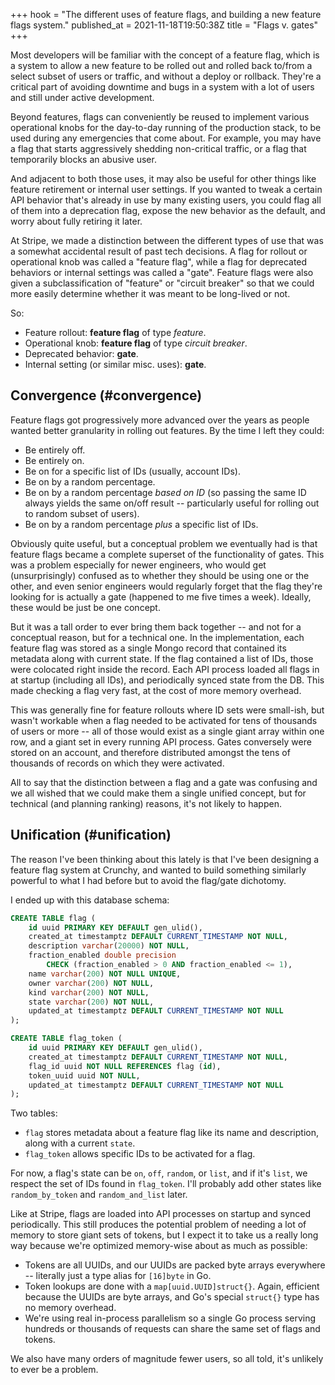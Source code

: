 +++
hook = "The different uses of feature flags, and building a new feature flags system."
published_at = 2021-11-18T19:50:38Z
title = "Flags v. gates"
+++

Most developers will be familiar with the concept of a feature flag, which is a system to allow a new feature to be rolled out and rolled back to/from a select subset of users or traffic, and without a deploy or rollback. They're a critical part of avoiding downtime and bugs in a system with a lot of users and still under active development.

Beyond features, flags can conveniently be reused to implement various operational knobs for the day-to-day running of the production stack, to be used during any emergencies that come about. For example, you may have a flag that starts aggressively shedding non-critical traffic, or a flag that temporarily blocks an abusive user.

And adjacent to both those uses, it may also be useful for other things like feature retirement or internal user settings. If you wanted to tweak a certain API behavior that's already in use by many existing users, you could flag all of them into a deprecation flag, expose the new behavior as the default, and worry about fully retiring it later.

At Stripe, we made a distinction between the different types of use that was a somewhat accidental result of past tech decisions. A flag for rollout or operational knob was called a "feature flag", while a flag for deprecated behaviors or internal settings was called a "gate". Feature flags were also given a subclassification of "feature" or "circuit breaker" so that we could more easily determine whether it was meant to be long-lived or not.

So:

* Feature rollout: **feature flag** of type _feature_.
* Operational knob: **feature flag** of type _circuit breaker_.
* Deprecated behavior: **gate**.
* Internal setting (or similar misc. uses): **gate**.

## Convergence (#convergence)

Feature flags got progressively more advanced over the years as people wanted better granularity in rolling out features. By the time I left they could:

* Be entirely off.
* Be entirely on.
* Be on for a specific list of IDs (usually, account IDs).
* Be on by a random percentage.
* Be on by a random percentage _based on ID_ (so passing the same ID always yields the same on/off result -- particularly useful for rolling out to random subset of users).
* Be on by a random percentage _plus_ a specific list of IDs.

Obviously quite useful, but a conceptual problem we eventually had is that feature flags became a complete superset of the functionality of gates. This was a problem especially for newer engineers, who would get (unsurprisingly) confused as to whether they should be using one or the other, and even senior engineers would regularly forget that the flag they're looking for is actually a gate (happened to me five times a week). Ideally, these would be just be one concept.

But it was a tall order to ever bring them back together -- and not for a conceptual reason, but for a technical one. In the implementation, each feature flag was stored as a single Mongo record that contained its metadata along with current state. If the flag contained a list of IDs, those were colocated right inside the record. Each API process loaded all flags in at startup (including all IDs), and periodically synced state from the DB. This made checking a flag very fast, at the cost of more memory overhead.

This was generally fine for feature rollouts where ID sets were small-ish, but wasn't workable when a flag needed to be activated for tens of thousands of users or more -- all of those would exist as a single giant array within one row, and a giant set in every running API process. Gates conversely were stored on an account, and therefore distributed amongst the tens of thousands of records on which they were activated.

All to say that the distinction between a flag and a gate was confusing and we all wished that we could make them a single unified concept, but for technical (and planning ranking) reasons, it's not likely to happen.

## Unification (#unification)

The reason I've been thinking about this lately is that I've been designing a feature flag system at Crunchy, and wanted to build something similarly powerful to what I had before but to avoid the flag/gate dichotomy.

I ended up with this database schema:

``` sql
CREATE TABLE flag (
    id uuid PRIMARY KEY DEFAULT gen_ulid(),
    created_at timestamptz DEFAULT CURRENT_TIMESTAMP NOT NULL,
    description varchar(20000) NOT NULL,
    fraction_enabled double precision
	    CHECK (fraction_enabled > 0 AND fraction_enabled <= 1),
    name varchar(200) NOT NULL UNIQUE,
    owner varchar(200) NOT NULL,
    kind varchar(200) NOT NULL,
    state varchar(200) NOT NULL,
    updated_at timestamptz DEFAULT CURRENT_TIMESTAMP NOT NULL
);

CREATE TABLE flag_token (
    id uuid PRIMARY KEY DEFAULT gen_ulid(),
    created_at timestamptz DEFAULT CURRENT_TIMESTAMP NOT NULL,
    flag_id uuid NOT NULL REFERENCES flag (id),
    token_uuid uuid NOT NULL,
    updated_at timestamptz DEFAULT CURRENT_TIMESTAMP NOT NULL
);
```

Two tables:

* `flag` stores metadata about a feature flag like its name and description, along with a current `state`.
* `flag_token` allows specific IDs to be activated for a flag.

For now, a flag's state can be `on`, `off`, `random`, or `list`, and if it's `list`, we respect the set of IDs found in `flag_token`. I'll probably add other states like `random_by_token` and `random_and_list` later.

Like at Stripe, flags are loaded into API processes on startup and synced periodically. This still produces the potential problem of needing a lot of memory to store giant sets of tokens, but I expect it to take us a really long way because we're optimized memory-wise about as much as possible:

* Tokens are all UUIDs, and our UUIDs are packed byte arrays everywhere -- literally just a type alias for `[16]byte` in Go.
* Token lookups are done with a `map[uuid.UUID]struct{}`. Again, efficient because the UUIDs are byte arrays, and Go's special `struct{}` type has no memory overhead.
* We're using real in-process parallelism so a single Go process serving hundreds or thousands of requests can share the same set of flags and tokens.

We also have many orders of magnitude fewer users, so all told, it's unlikely to ever be a problem.
